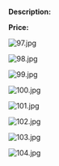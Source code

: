 **Description:**

**Price:**

![97.jpg](../images/97.jpg)

![98.jpg](../images/98.jpg)

![99.jpg](../images/99.jpg)

![100.jpg](../images/100.jpg)

![101.jpg](../images/101.jpg)

![102.jpg](../images/102.jpg)

![103.jpg](../images/103.jpg)

![104.jpg](../images/104.jpg)